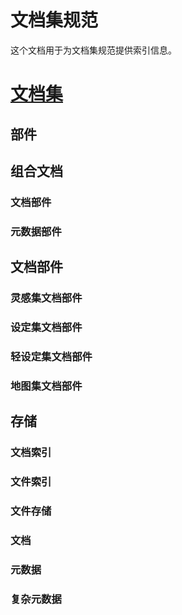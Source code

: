 # 文档集规范

这个文档用于为文档集规范提供索引信息。
# [文档集](DocumentPackage.md)

## 部件
## 组合文档
### 文档部件
### 元数据部件
## 文档部件
### 灵感集文档部件
### 设定集文档部件
### 轻设定集文档部件
### 地图集文档部件
## 存储
### 文档索引
### 文件索引
### 文件存储
### 文档
### 元数据
#### 
### 复杂元数据